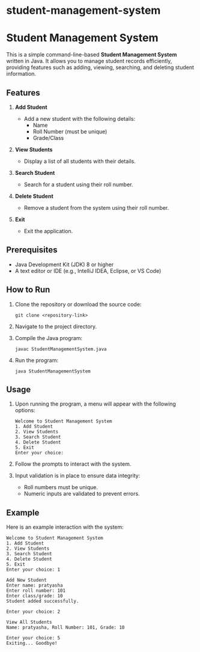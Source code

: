 # student-management-system
# Student Management System

This is a simple command-line-based **Student Management System** written in Java. It allows you to manage student records efficiently, providing features such as adding, viewing, searching, and deleting student information.

## Features

1. **Add Student**
   - Add a new student with the following details:
     - Name
     - Roll Number (must be unique)
     - Grade/Class

2. **View Students**
   - Display a list of all students with their details.

3. **Search Student**
   - Search for a student using their roll number.

4. **Delete Student**
   - Remove a student from the system using their roll number.

5. **Exit**
   - Exit the application.

## Prerequisites

- Java Development Kit (JDK) 8 or higher
- A text editor or IDE (e.g., IntelliJ IDEA, Eclipse, or VS Code)

## How to Run

1. Clone the repository or download the source code:
   ```
   git clone <repository-link>
   ```

2. Navigate to the project directory.

3. Compile the Java program:
   ```
   javac StudentManagementSystem.java
   ```

4. Run the program:
   ```
   java StudentManagementSystem
   ```

## Usage

1. Upon running the program, a menu will appear with the following options:
   ```
   Welcome to Student Management System
   1. Add Student
   2. View Students
   3. Search Student
   4. Delete Student
   5. Exit
   Enter your choice:
   ```

2. Follow the prompts to interact with the system.

3. Input validation is in place to ensure data integrity:
   - Roll numbers must be unique.
   - Numeric inputs are validated to prevent errors.

## Example

Here is an example interaction with the system:

```
Welcome to Student Management System
1. Add Student
2. View Students
3. Search Student
4. Delete Student
5. Exit
Enter your choice: 1

Add New Student
Enter name: pratyasha
Enter roll number: 101
Enter class/grade: 10
Student added successfully.

Enter your choice: 2

View All Students
Name: pratyasha, Roll Number: 101, Grade: 10

Enter your choice: 5
Exiting... Goodbye!
```




